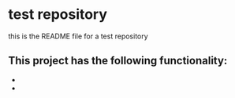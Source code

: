 # test repository 
this is the README file for a test repository

This project has the following functionality:
  -
  -
  -
 
 
